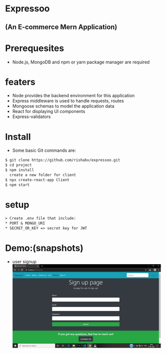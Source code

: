 # Expressoo
## (An E-commerce Mern Application)

# Prerequesites
* Node.js, MongoDB and npm or yarn package manager are required

# featers 
* Node provides the backend environment for this application
* Express middleware is used to handle requests, routes
* Mongoose schemas to model the application data
* React for displaying UI components
* Express-validators

# Install
* Some basic Git commands are:

```
$ git clone https://github.com/rishabv/expressoo.git
$ cd project
$ npm install
  create a new folder for client
$ npx create-react-app Client
$ npm start

 ```

# setup
```
> Create .env file that include:
* PORT & MONGO_URI
* SECRET_OR_KEY => secret key for JWT
```
# Demo:(snapshots)

* user signup
![alt-text](/client/public/snaps/signup.jpg)
